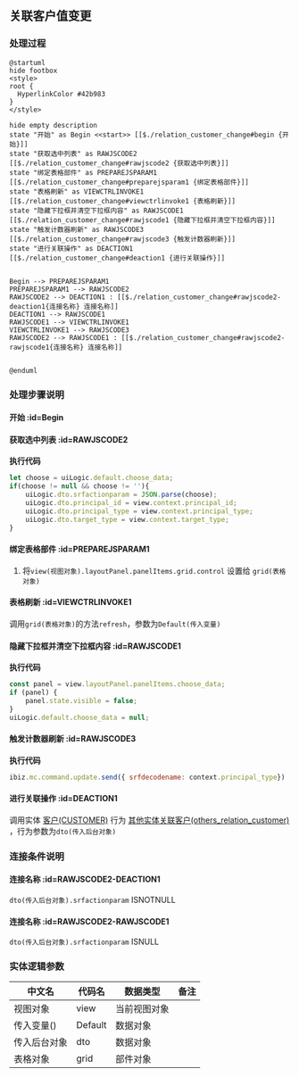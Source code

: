 ## 关联客户值变更 <!-- {docsify-ignore-all} -->

   

### 处理过程

```plantuml
@startuml
hide footbox
<style>
root {
  HyperlinkColor #42b983
}
</style>

hide empty description
state "开始" as Begin <<start>> [[$./relation_customer_change#begin {开始}]]
state "获取选中列表" as RAWJSCODE2  [[$./relation_customer_change#rawjscode2 {获取选中列表}]]
state "绑定表格部件" as PREPAREJSPARAM1  [[$./relation_customer_change#preparejsparam1 {绑定表格部件}]]
state "表格刷新" as VIEWCTRLINVOKE1  [[$./relation_customer_change#viewctrlinvoke1 {表格刷新}]]
state "隐藏下拉框并清空下拉框内容" as RAWJSCODE1  [[$./relation_customer_change#rawjscode1 {隐藏下拉框并清空下拉框内容}]]
state "触发计数器刷新" as RAWJSCODE3  [[$./relation_customer_change#rawjscode3 {触发计数器刷新}]]
state "进行关联操作" as DEACTION1  [[$./relation_customer_change#deaction1 {进行关联操作}]]


Begin --> PREPAREJSPARAM1
PREPAREJSPARAM1 --> RAWJSCODE2
RAWJSCODE2 --> DEACTION1 : [[$./relation_customer_change#rawjscode2-deaction1{连接名称} 连接名称]]
DEACTION1 --> RAWJSCODE1
RAWJSCODE1 --> VIEWCTRLINVOKE1
VIEWCTRLINVOKE1 --> RAWJSCODE3
RAWJSCODE2 --> RAWJSCODE1 : [[$./relation_customer_change#rawjscode2-rawjscode1{连接名称} 连接名称]]


@enduml
```


### 处理步骤说明

#### 开始 :id=Begin




#### 获取选中列表 :id=RAWJSCODE2



<p class="panel-title"><b>执行代码</b></p>

```javascript
let choose = uiLogic.default.choose_data;
if(choose != null && choose != ''){
    uiLogic.dto.srfactionparam = JSON.parse(choose);
    uiLogic.dto.principal_id = view.context.principal_id;
    uiLogic.dto.principal_type = view.context.principal_type;
    uiLogic.dto.target_type = view.context.target_type;
}
```

#### 绑定表格部件 :id=PREPAREJSPARAM1



1. 将`view(视图对象).layoutPanel.panelItems.grid.control` 设置给  `grid(表格对象)`

#### 表格刷新 :id=VIEWCTRLINVOKE1



调用`grid(表格对象)`的方法`refresh`，参数为`Default(传入变量)`
#### 隐藏下拉框并清空下拉框内容 :id=RAWJSCODE1



<p class="panel-title"><b>执行代码</b></p>

```javascript
const panel = view.layoutPanel.panelItems.choose_data;
if (panel) {
    panel.state.visible = false;
}
uiLogic.default.choose_data = null;
```

#### 触发计数器刷新 :id=RAWJSCODE3



<p class="panel-title"><b>执行代码</b></p>

```javascript
ibiz.mc.command.update.send({ srfdecodename: context.principal_type})
```

#### 进行关联操作 :id=DEACTION1



调用实体 [客户(CUSTOMER)](module/ProdMgmt/Customer.md) 行为 [其他实体关联客户(others_relation_customer)](module/ProdMgmt/Customer#行为) ，行为参数为`dto(传入后台对象)`

### 连接条件说明
#### 连接名称 :id=RAWJSCODE2-DEACTION1

```dto(传入后台对象).srfactionparam``` ISNOTNULL
#### 连接名称 :id=RAWJSCODE2-RAWJSCODE1

```dto(传入后台对象).srfactionparam``` ISNULL


### 实体逻辑参数

|    中文名   |    代码名    |  数据类型      |备注 |
| --------| --------| --------  | --------   |
|视图对象|view|当前视图对象||
|传入变量(<i class="fa fa-check"/></i>)|Default|数据对象||
|传入后台对象|dto|数据对象||
|表格对象|grid|部件对象||
